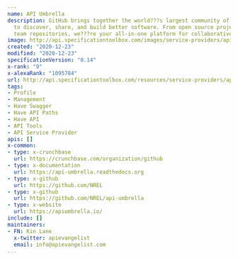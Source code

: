 ```yaml
---
name: API Umbrella
description: GitHub brings together the world???s largest community of developers
  to discover, share, and build better software. From open source projects to private
  team repositories, we???re your all-in-one platform for collaborative development.
image: http://api.specificationtoolbox.com/images/service-providers/api-umbrella.jpg
created: "2020-12-23"
modified: "2020-12-23"
specificationVersion: "0.14"
x-rank: "9"
x-alexaRank: "1095784"
url: http://api.specificationtoolbox.com/resources/service-providers/api-umbrella/
tags:
- Profile
- Management
- Have Swagger
- Have API Paths
- Have API
- API Tools
- API Service Provider
apis: []
x-common:
- type: x-crunchbase
  url: https://crunchbase.com/organization/github
- type: x-documentation
  url: https://api-umbrella.readthedocs.org
- type: x-github
  url: https://github.com/NREL
- type: x-github
  url: https://github.com/NREL/api-umbrella
- type: x-website
  url: https://apiumbrella.io/
include: []
maintainers:
- FN: Kin Lane
  x-twitter: apievangelist
  email: info@apievangelist.com
...
```

